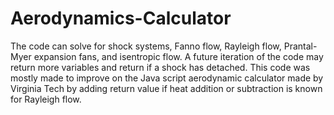 # Aerodynamics-Calculator

The code can solve for shock systems, Fanno flow, Rayleigh flow, Prantal-Myer expansion fans, and isentropic flow. 
A future iteration of the code may return more variables and return if a shock has detached. 
This code was mostly made to improve on the Java script aerodynamic calculator made by Virginia Tech by adding return value if heat addition or subtraction is known for Rayleigh flow.
